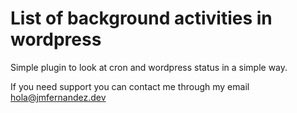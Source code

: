 # List of background activities in wordpress

Simple plugin to look at cron and wordpress status in a simple way.

If you need support you can contact me through my email hola@jmfernandez.dev
